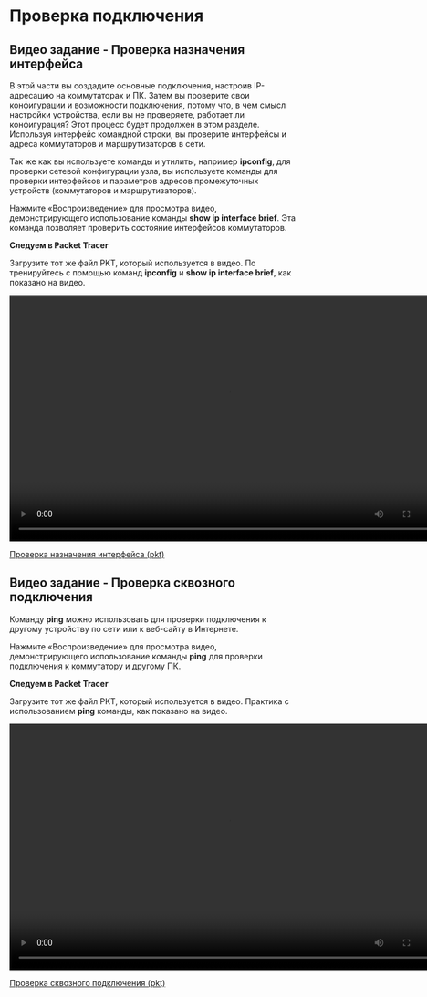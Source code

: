# Проверка подключения

<!-- 2.8.1 -->
## Видео задание - Проверка назначения интерфейса

В этой части вы создадите основные подключения, настроив IP-адресацию на коммутаторах и ПК. Затем вы проверите свои конфигурации и возможности подключения, потому что, в чем смысл настройки устройства, если вы не проверяете, работает ли конфигурация? Этот процесс будет продолжен в этом разделе. Используя интерфейс командной строки, вы проверите интерфейсы и адреса коммутаторов и маршрутизаторов в сети.

Так же как вы используете команды и утилиты, например **ipconfig**, для проверки сетевой конфигурации узла, вы используете команды для проверки интерфейсов и параметров адресов промежуточных устройств (коммутаторов и маршрутизаторов).

Нажмите  «Воспроизведение»  для просмотра видео, демонстрирующего использование команды **show ip interface brief**. Эта команда позволяет проверить состояние интерфейсов коммутаторов.

**Следуем в Packet Tracer**

Загрузите тот же файл PKT, который используется в видео. По тренируйтесь  с помощью  команд **ipconfig** и  **show ip interface brief**, как показано на видео.

<video width="768" height="432" controls>
  <source src="./assets/2.8.1.mp4" type='video/mp4; codecs="avc1.42E01E, mp4a.40.2"'>
</video>

[Проверка назначения интерфейса (pkt)](./assets/2.8.1-video-activity---test-the-interface-assignment.pkt)

<!-- 2.8.2 -->
## Видео задание - Проверка сквозного подключения

Команду **ping** можно использовать для проверки подключения к другому устройству по сети или к веб-сайту в Интернете.

Нажмите  «Воспроизведение»  для просмотра видео, демонстрирующего использование команды **ping** для проверки подключения к коммутатору и другому ПК.

**Следуем в Packet Tracer**

Загрузите тот же файл PKT, который используется в видео. Практика с использованием **ping** команды, как показано на видео.



<video width="768" height="432" controls>
  <source src="./assets/2.8.2.mp4" type='video/mp4; codecs="avc1.42E01E, mp4a.40.2"'>
</video>

[Проверка сквозного подключения (pkt)](./assets/2.8.2-video-activity---test-end-to-end-connectivity.pkt)

